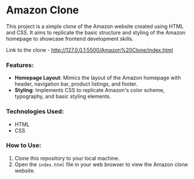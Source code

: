 # Amazon Clone

This project is a simple clone of the Amazon website created using HTML and CSS. It aims to replicate the basic structure and styling of the Amazon homepage to showcase frontend development skills.

Link to the clone - http://127.0.0.1:5500/Amazon%20Clone/index.html

### Features:
- **Homepage Layout**: Mimics the layout of the Amazon homepage with header, navigation bar, product listings, and footer.
- **Styling**: Implements CSS to replicate Amazon's color scheme, typography, and basic styling elements.

### Technologies Used:
- HTML
- CSS

### How to Use:
1. Clone this repository to your local machine.
2. Open the `index.html` file in your web browser to view the Amazon clone website.
